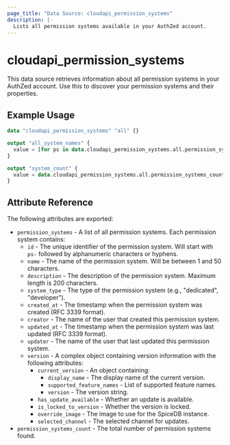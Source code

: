 ```yaml
---
page_title: "Data Source: cloudapi_permission_systems"
description: |-
  Lists all permission systems available in your AuthZed account.
---
```


# cloudapi_permission_systems

This data source retrieves information about all permission systems in your AuthZed account. Use this to discover your permission systems and their properties.

## Example Usage

```terraform
data "cloudapi_permission_systems" "all" {}

output "all_system_names" {
  value = [for ps in data.cloudapi_permission_systems.all.permission_systems : ps.name]
}

output "system_count" {
  value = data.cloudapi_permission_systems.all.permission_systems_count
}
```

## Attribute Reference

The following attributes are exported:

* `permission_systems` - A list of all permission systems. Each permission system contains:
  * `id` - The unique identifier of the permission system. Will start with `ps-` followed by alphanumeric characters or hyphens.
  * `name` - The name of the permission system. Will be between 1 and 50 characters.
  * `description` - The description of the permission system. Maximum length is 200 characters.
  * `system_type` - The type of the permission system (e.g., "dedicated", "developer").
  * `created_at` - The timestamp when the permission system was created (RFC 3339 format).
  * `creator` - The name of the user that created this permission system.
  * `updated_at` - The timestamp when the permission system was last updated (RFC 3339 format).
  * `updater` - The name of the user that last updated this permission system.
  * `version` - A complex object containing version information with the following attributes:
    * `current_version` - An object containing:
      * `display_name` - The display name of the current version.
      * `supported_feature_names` - List of supported feature names.
      * `version` - The version string.
    * `has_update_available` - Whether an update is available.
    * `is_locked_to_version` - Whether the version is locked.
    * `override_image` - The image to use for the SpiceDB instance.
    * `selected_channel` - The selected channel for updates.
* `permission_systems_count` - The total number of permission systems found. 
